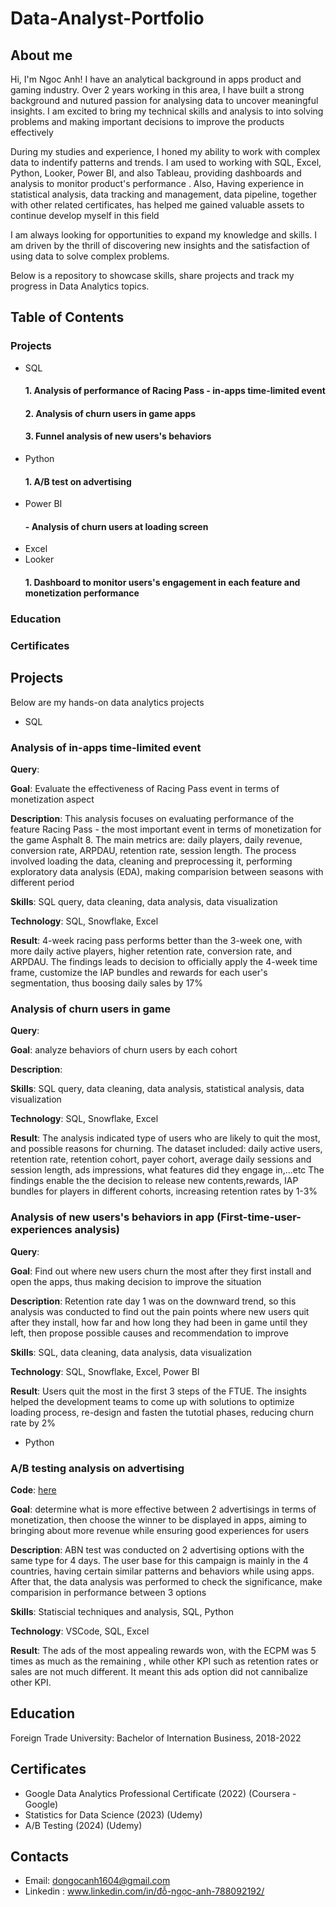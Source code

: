 # Data-Analyst-Portfolio
## About me
Hi, I'm Ngoc Anh! I have an analytical background in apps product and gaming industry. Over 2 years working in this area, I have built a strong background and nutured passion for analysing data to uncover meaningful insights. I am excited to bring my technical skills and analysis to into solving problems and making important decisions to improve the products effectively

During my studies and experience, I honed my ability to work with complex data to indentify patterns and trends. I am used to working with SQL, Excel, Python, Looker, Power BI, and also Tableau, providing dashboards and analysis to monitor product's performance . Also, Having experience in statistical analysis, data tracking and management, data pipeline, together with other related certificates, has helped me gained valuable assets to continue develop myself in this field

I am always looking for opportunities to expand my knowledge and skills. I am driven by the thrill of discovering new insights and the satisfaction of using data to solve complex problems.

Below is a repository to showcase skills, share projects and track my progress in Data Analytics topics.

## Table of Contents

### Projects 
- SQL
  #### 1. Analysis of performance of Racing Pass - in-apps time-limited event 
  #### 2. Analysis of churn users in game apps
  #### 3. Funnel analysis of new users's behaviors
- Python
  #### 1. A/B test on advertising
- Power BI
  #### - Analysis of churn users at loading screen
- Excel
-  Looker
   #### 1. Dashboard to monitor users's engagement in each feature and monetization performance
### Education 
### Certificates


## Projects
Below are my hands-on data analytics projects

- SQL

### Analysis of in-apps time-limited event 

**Query**: 

**Goal**: Evaluate the effectiveness of Racing Pass event in terms of monetization aspect 

**Description**: This analysis focuses on evaluating performance of the feature Racing Pass - the most important event in terms of monetization for the game Asphalt 8. The main metrics are: daily players, daily revenue, conversion rate, ARPDAU, retention rate, session length. The process involved loading the data, cleaning and preprocessing it, performing exploratory data analysis (EDA), making comparision between seasons with different period

**Skills**: SQL query, data cleaning, data analysis, data visualization

**Technology**: SQL, Snowflake, Excel

**Result**: 4-week racing pass performs better than the 3-week one, with more daily active players, higher retention rate, conversion rate, and ARPDAU. The findings leads to decision to officially apply the 4-week time frame, customize the IAP bundles and rewards for each user's segmentation, thus boosing daily sales by 17%

### Analysis of churn users in game

**Query**: 

**Goal**: analyze behaviors of churn users by each cohort

**Description**: 

**Skills**: SQL query, data cleaning, data analysis, statistical analysis, data visualization

**Technology**: SQL, Snowflake, Excel

**Result**: The analysis indicated type of users who are likely to quit the most, and possible reasons for churning. The dataset included: daily active users, retention rate, retention cohort, payer cohort, average daily sessions and session length, ads impressions, what features did they engage in,...etc
The findings enable the the decision to release new contents,rewards, IAP bundles for players in different cohorts, increasing retention rates by 1-3%

### Analysis of new users's behaviors in app (First-time-user-experiences analysis)

**Query**: 

**Goal**: Find out where new users churn the most after they first install and open the apps, thus making decision to improve the situation

**Description**: Retention rate day 1 was on the downward trend, so this analysis was conducted to find out the pain points where new users quit after they install, how far and how long they had been in game until they left, then propose possible causes and recommendation to improve

**Skills**: SQL, data cleaning, data analysis, data visualization

**Technology**: SQL, Snowflake, Excel, Power BI 

**Result**: Users quit the most in the first 3 steps of the FTUE. The insights helped the development teams to come up with solutions to optimize loading process, re-design and fasten the tutotial phases, reducing churn rate by 2%

- Python
### A/B testing analysis on advertising
**Code**: [here](https://github.com/Donna164/Data-Analyst--Portfolio/blob/main/ABN%20test%20-%20ads%20options.ipynb)

**Goal**: determine what is more effective between 2 advertisings in terms of monetization, then choose the winner to be displayed in apps, aiming to bringing about more revenue while ensuring good experiences for users

**Description**: ABN test was conducted on 2 advertising options with the same type for 4 days. The user base for this campaign is mainly in the 4 countries, having certain similar patterns and behaviors while using apps. After that, the data analysis was performed to check the significance, make comparision in performance between 3 options

**Skills**: Statiscial techniques and analysis, SQL, Python

**Technology**: VSCode, SQL, Excel

**Result**: The ads of the most appealing rewards won, with the ECPM was 5 times as much as the remaining , while other KPI such as retention rates or sales are not much different. It meant this ads option did not cannibalize other KPI.

## Education 
Foreign Trade University: Bachelor of Internation Business, 2018-2022

## Certificates
- Google Data Analytics Professional Certificate (2022) (Coursera - Google)
- Statistics for Data Science (2023) (Udemy)
- A/B Testing (2024) (Udemy)

## Contacts 
- Email: dongocanh1604@gmail.com
- Linkedin : www.linkedin.com/in/đỗ-ngọc-anh-788092192/

